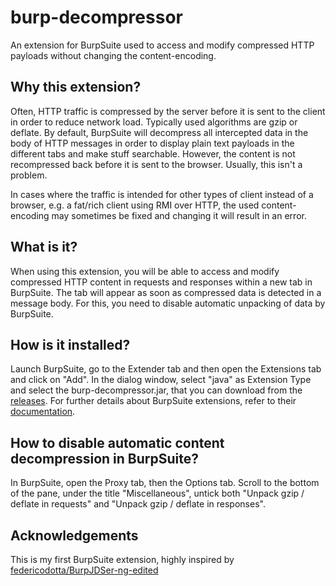 # burp-decompressor
An extension for BurpSuite used to access and modify compressed HTTP payloads without changing the content-encoding.

## Why this extension?
Often, HTTP traffic is compressed by the server before it is sent to the client in order to reduce network load.
Typically used algorithms are gzip or deflate. By default, BurpSuite will decompress all intercepted data in the body 
of HTTP messages in order to display plain text payloads in the different tabs and make stuff searchable. However, the
content is not recompressed back before it is sent to the browser. Usually, this isn't a problem.

In cases where the traffic is intended for other types of client instead of a browser, e.g. a fat/rich client using 
RMI over HTTP, the used content-encoding may sometimes be fixed and changing it will result in an error.

## What is it?
When using this extension, you will be able to access and modify compressed HTTP content in requests and responses
within a new tab in BurpSuite. The tab will appear as soon as compressed data is detected in a message body. For this,
you need to disable automatic unpacking of data by BurpSuite.

## How is it installed?
Launch BurpSuite, go to the Extender tab and then open the Extensions tab and click on "Add". In the dialog window,
select "java" as Extension Type and select the burp-decompressor.jar, that you can download from the [releases](https://github.com/antoinet/burp-decompressor/releases). For further details about BurpSuite extensions, refer
to their [documentation](https://portswigger.net/burp/help/extender.html#loading).

## How to disable automatic content decompression in BurpSuite?
In BurpSuite, open the Proxy tab, then the Options tab. Scroll to the bottom of the pane, under the title "Miscellaneous",
untick both "Unpack gzip / deflate in requests" and "Unpack gzip / deflate in responses".


## Acknowledgements
This is my first BurpSuite extension, highly inspired by [federicodotta/BurpJDSer-ng-edited](https://github.com/federicodotta/BurpJDSer-ng-edited)
